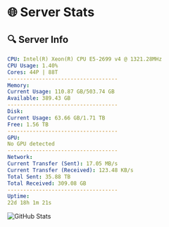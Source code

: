 # 🌐 Server Stats
## 🔍 Server Info
```yaml
CPU: Intel(R) Xeon(R) CPU E5-2699 v4 @ 1321.28MHz
CPU Usage: 1.40%
Cores: 44P | 88T
-----------------------------------
Memory:
Current Usage: 110.87 GB/503.74 GB
Available: 389.43 GB
-----------------------------------
Disk:
Current Usage: 63.66 GB/1.71 TB
Free: 1.56 TB
-----------------------------------
GPU:
No GPU detected
-----------------------------------
Network:
Current Transfer (Sent): 17.05 MB/s
Current Transfer (Received): 123.48 KB/s
Total Sent: 35.88 TB
Total Received: 309.08 GB
-----------------------------------
Uptime:
22d 18h 1m 21s
```
![GitHub Stats](https://img.shields.io/badge/Updated-2025-03-30_15:24:10-blue)